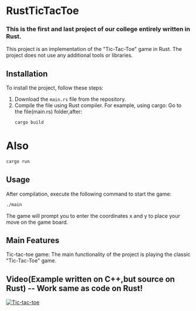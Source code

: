 # RustTicTacToe
### This is the first and last project of our college entirely written in Rust.

This project is an implementation of the "Tic-Tac-Toe" game in Rust. The project does not use any additional tools or libraries.

## Installation

   To install the project, follow these steps:

1. Download the `main.rs` file from the repository.
2. Compile the file using Rust compiler. For example, using cargo:
    Go to the file(main.rs) folder,after:
   ```bash
   cargo build
   ```
# Also
   ```bash
   cargo run
   ```
## Usage
   After compilation, execute the following command to start the game:
   ```bash
   ./main
   ```
   The game will prompt you to enter the coordinates x and y to place your move on the game board.

## Main Features
   Tic-tac-toe game: The main functionality of the project is playing the classic "Tic-Tac-Toe" game.
## Video(Example written on C++,but source on Rust) -- Work same as code on Rust!
   [![Tic-tac-toe](https://img.youtube.com/vi/a9FJILejoGM/maxresdefault.jpg)](https://www.youtube.com/watch?v=a9FJILejoGM)





